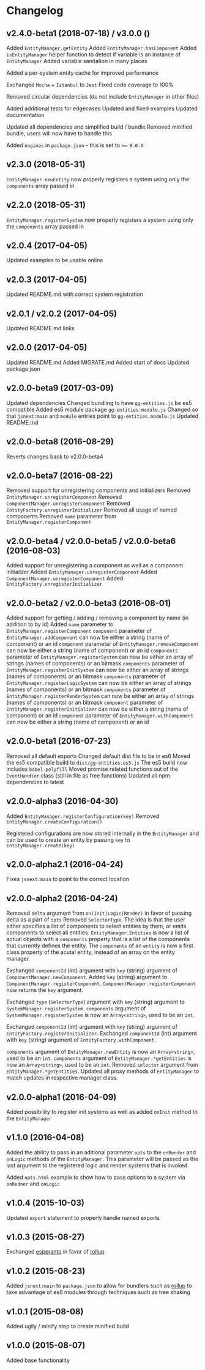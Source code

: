 # Changelog

## v2.4.0-beta1 (2018-07-18) / v3.0.0 ()

Added `EntityManager.getEntity`
Added `EntityManager.hasComponent`
Added `isEntityManager` helper function to detect if variable is an instance of `EntityManager`
Added variable sanitation in many places

Added a per-system entity cache for improved performance

Exchanged `Mocha` + `Istanbul` to `Jest`
Fixed code coverage to 100%

Removed circular dependencies (do not include `EntityManager` in other files)

Added additional tests for edgecases
Updated and fixed examples
Updated documentation

Updated all dependencies and simplified build / bundle
Removed minified bundle, users will now have to handle this

Added `engines` in `package.json` - this is set to `>= 8.0.0`

## v2.3.0 (2018-05-31)

`EntityManager.newEntity` now properly registers a system using only the `components` array passed in

## v2.2.0 (2018-05-31)

`EntityManager.registerSystem` now properly registers a system using only the `components` array passed in

## v2.0.4 (2017-04-05)

Updated examples to be usable online

## v2.0.3 (2017-04-05)

Updated README.md with correct system registration

## v2.0.1 / v2.0.2 (2017-04-05)

Updated README.md links

## v2.0.0 (2017-04-05)

Updated README.md
Added MIGRATE.md
Added start of docs
Updated package.json

## v2.0.0-beta9 (2017-03-09)

Updated dependencies
Changed bundling to have `gg-entities.js` be es5 compatible
Added es6 module package `gg-entities.module.js`
Changed so that `jsnext:main` and `module` entries point to `gg-entities.module.js`
Updated README.md

## v2.0.0-beta8 (2016-08-29)

Reverts changes back to v2.0.0-beta4

## v2.0.0-beta7 (2016-08-22)

Removed support for unregistering components and initializers
Removed `EntityManager.unregisterComponent`
Removed `ComponentManager.unregisterComponent`
Removed `EntityFactory.unregisterInitializer`
Removed all usage of named components
Removed `name` parameter from `EntityManager.registerComponent`

## v2.0.0-beta4 / v2.0.0-beta5 / v2.0.0-beta6 (2016-08-03)

Added support for unregistering a component as well as a component initializer
Added `EntityManager.unregisterComponent`
Added `ComponentManager.unregisterComponent`
Added `EntityFactory.unregisterInitializer`

## v2.0.0-beta2 / v2.0.0-beta3 (2016-08-01)

Added support for getting / adding / removing a component by name (in addition to by id)
Added `name` parameter to `EntityManager.registerComponent`
`component` parameter of `EntityManager.addComponent` can now be either a string (name of component) or an id
`component` parameter of `EntityManager.removeComponent` can now be either a string (name of component) or an id
`components` parameter of `EntityManager.registerSystem` can now be either an array of strings (names of components) or an bitmask
`components` parameter of `EntityManager.registerInitSystem` can now be either an array of strings (names of components) or an bitmask
`components` parameter of `EntityManager.registerLogicSystem` can now be either an array of strings (names of components) or an bitmask
`components` parameter of `EntityManager.registerRenderSystem` can now be either an array of strings (names of components) or an bitmask
`component` parameter of `EntityManager.registerInitializer` can now be either a string (name of component) or an id
`component` parameter of `EntityManager.withComponent` can now be either a string (name of component) or an id

## v2.0.0-beta1 (2016-07-23)

Removed all default exports
Changed default dist file to be in es6
Moved the es5 compatible build to `dist/gg-entities.es5.js`
The es5 build now includes `babel-polyfill`
Moved promise related functions out of the `EventHandler` class (still in file as free functions)
Updated all npm dependencies to latest

## v2.0.0-alpha3 (2016-04-30)

Added `EntityManager.registerConfiguration(key)` 
Removed `EntityManager.createConfiguration()`

Registered configurations are now stored internally in the `EntityManager`
and can be used to create an entity by passing `key` to `EntityManager.create(key)`

## v2.0.0-alpha2.1 (2016-04-24)

Fixes `jsnext:main` to point to the correct location

## v2.0.0-alpha2 (2016-04-24)

Removed `delta` argument from `on(Init|Logic|Render)` in favor of passing delta as a part of `opts`
Removed `SelectorType`. The idea is that the user either specifies a list of components to select entities by them, or emits components to select all entities.
`EntityManager.Entities` is now a list of actual objects with a `components` property that is a list of the components that currently defines the entity.
The `components` of an `entity` is now a first class property of the acutal entity, instead of an array on the entity manager.

Exchanged `componentId` (int) argument with `key` (string) argument of `ComponentManager.newComponent`.
Added `key` (string) argument to `ComponentManager.registerComponent`.
`ComponentManager.registerComponent` now returns the `key` argument.

Exchanged `type` (`SelectorType`) argument with `key` (string) argument to `SystemManager.registerSystem`.
`components` argument of `SystemManager.registerSystem` is now an `Array<string>`, used to be an `int`.

Exchanged `componentId` (int) argument with `key` (string) argument of `EntityFactory.registerInitializer`.
Exchanged `componentId` (int) argument with `key` (string) argument of `EntityFactory.withComponent`.

`components` argument of `EntityManager.newEntity` is now an `Array<string>`, used to be an `int`.
`components` argument of `EntityManager.*getEntities` is now an `Array<string>`, used to be an `int`.
Removed `selector` argument from `EntityManager.*getEntities`.
Updated all proxy methods of `EntityManager` to match updates in respective manager class.

## v2.0.0-alpha1 (2016-04-09)

Added possibility to register init systems as well as added `onInit` method to the `EntityManager`

## v1.1.0 (2016-04-08)
Added the ability to pass in an aditional parameter `opts` to the `onRender` and `onLogic` methods of the `EntityManager`. This parameter will be passed as the last argument to the registered logic and render systems that is invoked.

Added `opts.html` example to show how to pass options to a system via `onRedner` and `onLogic`

## v1.0.4 (2015-10-03)
Updated `export` statement to properly handle named exports

## v1.0.3 (2015-08-27)

Exchanged [esperanto](https://github.com/esperantojs/esperanto) in favor of [rollup](https://github.com/rollup/rollup)

## v1.0.2 (2015-08-23)

Added `jsnext:main` to `package.json` to allow for bundlers such as [rollup](https://github.com/rollup/rollup) to take advantage of es6 modules through techniques such as tree shaking

## v1.0.1 (2015-08-08)

Added ugily / minify step to create minified build

## v1.0.0 (2015-08-07)

Added base functionality